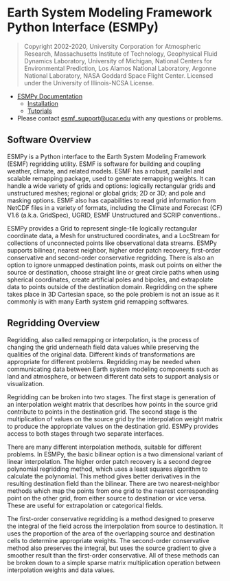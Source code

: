 # Earth System Modeling Framework Python Interface (ESMPy)

> Copyright 2002-2020, University Corporation for Atmospheric Research, Massachusetts Institute of Technology, Geophysical Fluid Dynamics Laboratory, University of Michigan, National Centers for Environmental Prediction, Los Alamos National Laboratory, Argonne National Laboratory, NASA Goddard Space Flight Center. Licensed under the University of Illinois-NCSA License.

 * [ESMPy Documentation](http://www.earthsystemmodeling.org/esmf_releases/public/ESMF_8_0_2/esmpy_doc/html/index.html)
   * [Installation](http://www.earthsystemmodeling.org/esmf_releases/public/ESMF_8_0_2/esmpy_doc/html/install.html)
   * [Tutorials](http://www.earthsystemmodeling.org/esmf_releases/public/ESMF_8_0_2/esmpy_doc/html/examples.html)
 * Please contact <esmf_support@ucar.edu> with any questions or problems.

## Software Overview

ESMPy is a Python interface to the Earth System Modeling Framework (ESMF)  regridding utility.  ESMF is software for building and coupling weather, climate, and related models.  ESMF has a robust, parallel and scalable remapping package, used to generate remapping weights. It can handle a wide variety of grids and options:  logically rectangular grids and unstructured meshes; regional or global grids; 2D or 3D; and pole and masking options.  ESMF also has capabilities to read grid information from NetCDF files in a variety of formats, including the Climate and Forecast (CF) V1.6 (a.k.a. GridSpec), UGRID, ESMF Unstructured and SCRIP conventions..

ESMPy provides a Grid to represent single-tile logically rectangular coordinate data, a Mesh for unstructured coordinates, and a LocStream for collections of unconnected points like observational data streams. ESMPy supports bilinear, nearest neighbor, higher order patch recovery,  first-order conservative and second-order conservative regridding. There is  also an option to ignore unmapped destination points, mask out points on either the source or destination, choose straight line or great circle paths when using spherical coordinates, create artificial poles and bipoles, and extrapolate data to points outside of the destination domain. Regridding on the sphere takes place in 3D Cartesian space, so the pole problem is not an issue as it commonly is with many Earth system grid remapping softwares.

## Regridding Overview

Regridding, also called remapping or interpolation, is the process of changing the grid underneath field data values while preserving the qualities of the original data. Different kinds of transformations are appropriate for different problems. Regridding may be needed when communicating data between Earth system modeling components such as land and atmosphere, or between different data sets to support analysis or visualization.

Regridding can be broken into two stages. The first stage is generation of an interpolation weight matrix that describes how points in the source grid contribute to points in the destination grid. The second stage is the multiplication of values on the source grid by the interpolation weight matrix to produce the appropriate values on the destination grid. ESMPy provides access to both stages through two separate interfaces.

There are many different interpolation methods, suitable for different problems. In ESMPy, the basic bilinear option is a two dimensional variant of linear  interpolation. The higher order patch recovery is a second degree polynomial  regridding method, which uses a least squares algorithm to calculate the  polynomial. This method gives better derivatives in the resulting destination  field than the bilinear. There are two nearest-neighbor methods which map the  points from one grid to the nearest corresponding point on the other grid, from either source to destination or vice versa. These are useful for extrapolation  or categorical fields. 

The first-order conservative regridding is a method designed to preserve the  integral of the field across the interpolation from source to destination.  It  uses the proportion of the area of the overlapping source and destination cells to determine appropriate weights. The second-order conservative method also  preserves the integral, but uses the source gradient to give a smoother result  than the first-order conservative. All of these methods can be broken down to a simple sparse matrix multiplication operation between interpolation weights and data values.
